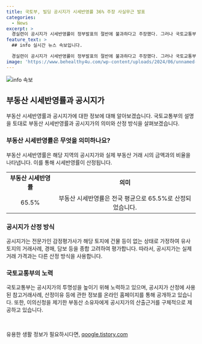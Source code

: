 ```yaml
---
title: 국토부, 빌딩 공시지가 시세반영률 36% 주장 사실무근 발표
categories:
  - News
excerpt: >
  경실련이 공시지가 시세반영률이 정부발표의 절반에 불과하다고 주장했다. 그러나 국토교통부는 건물과 토지를 일체로 거래한 가격에서 시가표준액을 제외하고 이를 공시지가와 비교하는 것이 적절하지 않다고 설명했다. 국토교통부는 공시지가의 투명성을 강화하기 위해 노력하고 있으며, 공시지가 산정에 활용한 정보는 온라인 홈페이지를 통해 공개 중이다. 올해부터는 이의신청을 제기한 부동산 소유자에게 공시지가의 정량적인 산출근거를 구체적으로 제공한다.
feature_text: >
  ## info 실시간 뉴스 속보입니다.

  경실련이 공시지가 시세반영률이 정부발표의 절반에 불과하다고 주장했다. 그러나 국토교통부는 건물과 토지를 일체로 거래한 가격에서 시가표준액을 제외하고 이를 공시지가와 비교하는 것이 적절하지 않다고 설명했다. 국토교통부는 공시지가의 투명성을 강화하기 위해 노력하고 있으며, 공시지가 산정에 활용한 정보는 온라인 홈페이지를 통해 공개 중이다. 올해부터는 이의신청을 제기한 부동산 소유자에게 공시지가의 정량적인 산출근거를 구체적으로 제공한다.
image: 'https://www.behealthy4u.com/wp-content/uploads/2024/06/unnamed-file.png'
---
```


<p><img src="https://www.behealthy4u.com/wp-content/uploads/2024/06/unnamed-file.png" alt="info 속보" /></p>

<h2 data-ke-size="size26">부동산 시세반영률과 공시지가</h2>

<p data-ke-size="size16">부동산 시세반영률과 공시지가에 대한 정보에 대해 알아보겠습니다. 국토교통부의 설명을 토대로 부동산 시세반영률과 공시지가의 의미와 산정 방식을 살펴보겠습니다.</p>

<h3>부동산 시세반영률은 무엇을 의미하나요?</h3>

<p data-ke-size="size16">부동산 시세반영률은 해당 지역의 공시지가와 실제 부동산 거래 시의 금액과의 비율을 나타냅니다. 이를 통해 시세반영률이 산정됩니다.</p>

<table>
    <tr>
        <td style="text-align: center; height: 17px;"><b>부동산 시세반영률</b></td>
        <td style="text-align: center; height: 17px;"><b>의미</b></td>
    </tr>
    <tr>
        <td style="text-align: center; height: 17px;">65.5%</td>
        <td style="text-align: center; height: 17px;">부동산 시세반영률은 전국 평균으로 65.5%로 산정되었습니다.</td>
    </tr>
</table>

<h3>공시지가 산정 방식</h3>

<p data-ke-size="size16">공시지가는 전문가인 감정평가사가 해당 토지에 건물 등이 없는 상태로 가정하여 유사 토지의 거래사례, 경매, 담보 등을 종합 고려하여 평가합니다. 따라서, 공시지가는 실제 거래 가격과는 다른 산정 방식을 사용합니다.</p>

<h3>국토교통부의 노력</h3>

<p data-ke-size="size16">국토교통부는 공시지가의 투명성을 높이기 위해 노력하고 있으며, 공시지가 산정에 사용된 참고거래사례, 산정이유 등에 관한 정보를 온라인 홈페이지를 통해 공개하고 있습니다. 또한, 이의신청을 제기한 부동산 소유자에게 공시지가의 산출근거를 구체적으로 제공하고 있습니다.</p>

<p data-ke-size="size16">&nbsp;</p>
유용한 생활 정보가 필요하시다면, <a href="https://qoogle.tistory.com" rel="dofollow">qoogle.tistory.com</a>


